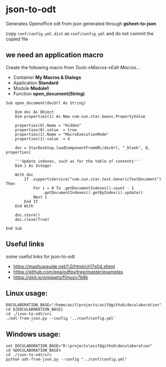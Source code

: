 # json-to-odt

Generates Openoffice odt from json generated through **gsheet-to-json**

copy ```conf/config.yml.dist``` as ```conf/config.yml``` and do not commit the copied file

## we need an application macro
Create the following macro from *Tools->Macros->Edit Macros...*

* Container **My Macros & Dialogs**
* Application **Standard**
* Module **Module1**
* Function **open_document(String)**

```
Sub open_document(docUrl As String)

	Dim doc As Object
	Dim properties(1) As New com.sun.star.beans.PropertyValue

	properties(0).Name = "Hidden"
	properties(0).value  = true
	properties(1).Name = "MacroExecutionMode"
	properties(1).value  = 4

	doc = StarDesktop.loadComponentFromURL(docUrl, "_blank", 0, properties)

	'''Update indexes, such as for the table of contents'''
	Dim i As Integer

    With doc
        If .supportsService("com.sun.star.text.GenericTextDocument") Then
            For i = 0 To .getDocumentIndexes().count - 1
                .getDocumentIndexes().getByIndex(i).update()
            Next i
        End If
    End With

	doc.store()
	doc.close(True)

End Sub
```

## Useful links
some useful links for json-to-odt
* https://mashupguide.net/1.0/html/ch17s04.xhtml
* https://github.com/eea/odfpy/tree/master/examples
* https://glot.io/snippets/f0nuzv7b8k

## Linux usage:
```
DOCULABORATION_BASE="/home/asif/projects/asif@github/doculaboration"
cd ${DOCULABORATION_BASE}
cd ./json-to-odt/src
./odt-from-json.py --config '../conf/config.yml'
```

## Windows usage:
```
set DOCULABORATION_BASE="D:\projects\asif@github\doculaboration"
cd %DOCULABORATION_BASE%
cd ./json-to-odt/src
python odt-from-json.py --config "../conf/config.yml"
```
